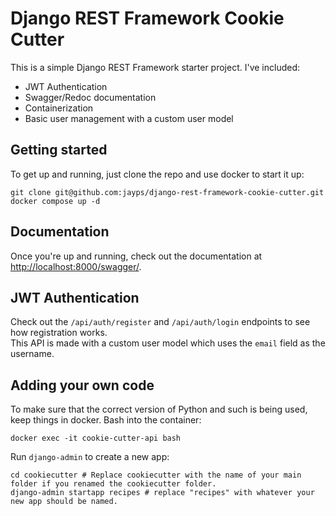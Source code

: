 # Django REST Framework Cookie Cutter
This is a simple Django REST Framework starter project. I've included:
- JWT Authentication
- Swagger/Redoc documentation
- Containerization
- Basic user management with a custom user model

## Getting started
To get up and running, just clone the repo and use docker to start it up:
```
git clone git@github.com:jayps/django-rest-framework-cookie-cutter.git
docker compose up -d
```

## Documentation
Once you're up and running, check out the documentation at [http://localhost:8000/swagger/](http://localhost:8000/swagger/).

## JWT Authentication
Check out the `/api/auth/register` and `/api/auth/login` endpoints to see how registration works.  
This API is made with a custom user model which uses the `email` field as the username.

## Adding your own code
To make sure that the correct version of Python and such is being used, keep things in docker.
Bash into the container: 
```
docker exec -it cookie-cutter-api bash
```

Run `django-admin` to create a new app:
```
cd cookiecutter # Replace cookiecutter with the name of your main folder if you renamed the cookiecutter folder.
django-admin startapp recipes # replace "recipes" with whatever your new app should be named.
```